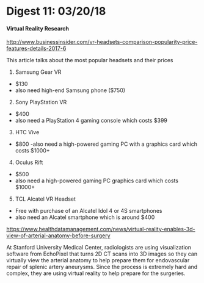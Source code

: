 # Digest 11: 03/20/18
#### Virtual Reality Research

http://www.businessinsider.com/vr-headsets-comparison-popularity-price-features-details-2017-6

This article talks about the most popular headsets and their prices
  1. Samsung Gear VR
  - $130
  - also need high-end Samsung phone ($750)

  2. Sony PlayStation VR
  - $400
  - also need a PlayStation 4 gaming console which costs $399

  3. HTC Vive
  - $800
  -also need a high-powered gaming PC with a graphics card which costs $1000+

  4. Oculus Rift
  - $500
  - also need a high-powered gaming PC graphics card which costs $1000+

  5. TCL Alcatel VR Headset
  - Free with purchase of an Alcatel Idol 4 or 4S smartphones
  - also need an Alcatel smartphone which is around $400

https://www.healthdatamanagement.com/news/virtual-reality-enables-3d-view-of-arterial-anatomy-before-surgery

At Stanford University Medical Center, radiologists are using visualization software from EchoPixel that turns 2D CT scans into 3D images so they can virtually view the arterial anatomy to help prepare them for endovascular repair of splenic artery aneurysms.  Since the process is extremely hard and complex, they are using virtual reality to help prepare for the surgeries.  
